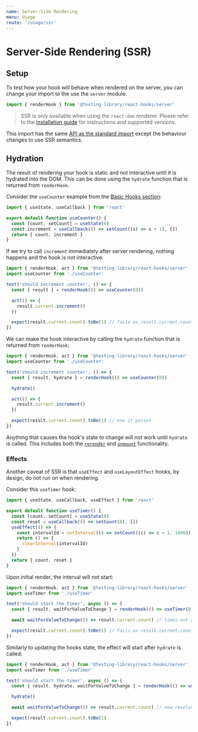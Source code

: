 ```yaml
---
name: Server-Side Rendering
menu: Usage
route: '/usage/ssr'
---
```


# Server-Side Rendering (SSR)

## Setup

To test how your hook will behave when rendered on the server, you can change your import to the use
the `server` module:

```ts
import { renderHook } from '@testing-library/react-hooks/server'
```

> SSR is only available when using the `react-dom` renderer. Please refer to the
> [installation guide](/installation#peer-dependencies) for instructions and supported versions.

This import has the same [API as the standard import](/reference/api) except the behaviour changes
to use SSR semantics.

## Hydration

The result of rendering your hook is static and not interactive until it is hydrated into the DOM.
This can be done using the `hydrate` function that is returned from `renderHook`.

Consider the `useCounter` example from the [Basic Hooks section](/usage/basic-hooks):

```js
import { useState, useCallback } from 'react'

export default function useCounter() {
  const [count, setCount] = useState(0)
  const increment = useCallback(() => setCount((x) => x + 1), [])
  return { count, increment }
}
```

If we try to call `increment` immediately after server rendering, nothing happens and the hook is
not interactive:

```js
import { renderHook, act } from '@testing-library/react-hooks/server'
import useCounter from './useCounter'

test('should increment counter', () => {
  const { result } = renderHook(() => useCounter(0))

  act(() => {
    result.current.increment()
  })

  expect(result.current.count).toBe(1) // fails as result.current.count is still 0
})
```

We can make the hook interactive by calling the `hydrate` function that is returned from
`renderHook`:

```js
import { renderHook, act } from '@testing-library/react-hooks/server'
import useCounter from './useCounter'

test('should increment counter', () => {
  const { result, hydrate } = renderHook(() => useCounter(0))

  hydrate()

  act(() => {
    result.current.increment()
  })

  expect(result.current.count).toBe(1) // now it passes
})
```

Anything that causes the hook's state to change will not work until `hydrate` is called. This
includes both the [`rerender`](/reference/api#rerender) and [`unmount`](/reference/api#unmount)
functionality.

### Effects

Another caveat of SSR is that `useEffect` and `useLayoutEffect` hooks, by design, do not run on when
rendering.

Consider this `useTimer` hook:

```js
import { useState, useCallback, useEffect } from 'react'

export default function useTimer() {
  const [count, setCount] = useState(0)
  const reset = useCallback(() => setCount(0), [])
  useEffect(() => {
    const intervalId = setInterval(() => setCount((c) => c + 1, 1000))
    return () => {
      clearInterval(intervalId)
    }
  })
  return { count, reset }
}
```

Upon initial render, the interval will not start:

```js
import { renderHook, act } from '@testing-library/react-hooks/server'
import useTimer from './useTimer'

test('should start the timer', async () => {
  const { result, waitForValueToChange } = renderHook(() => useTimer(0))

  await waitForValueToChange(() => result.current.count) // times out as the value never changes

  expect(result.current.count).toBe(1) // fails as result.current.count is still 0
})
```

Similarly to updating the hooks state, the effect will start after `hydrate` is called:

```js
import { renderHook, act } from '@testing-library/react-hooks/server'
import useTimer from './useTimer'

test('should start the timer', async () => {
  const { result, hydrate, waitForValueToChange } = renderHook(() => useTimer(0))

  hydrate()

  await waitForValueToChange(() => result.current.count) // now resolves when the interval fires

  expect(result.current.count).toBe(1)
})
```
